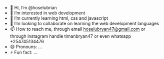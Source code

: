 - 👋 Hi, I’m @hoselubrian
- 👀 I’m interested in web development
- 🌱 I’m currently learning html, css and javascript
- 💞️ I’m looking to collaborate on learning the web development languages
- 📫 How to reach me, through email hoselubryan47@gmail.com or through instagram handle timanbryan47 or even whatsapp +254745134476
- 😄 Pronouns: ...
- ⚡ Fun fact: ...

<!---
hoselubrian/hoselubrian is a ✨ special ✨ repository because its `README.md` (this file) appears on your GitHub profile.
You can click the Preview link to take a look at your changes.
--->
